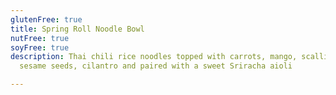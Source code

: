 ```yaml
---
glutenFree: true
title: Spring Roll Noodle Bowl
nutFree: true
soyFree: true
description: Thai chili rice noodles topped with carrots, mango, scallions, black
  sesame seeds, cilantro and paired with a sweet Sriracha aioli

---
```

